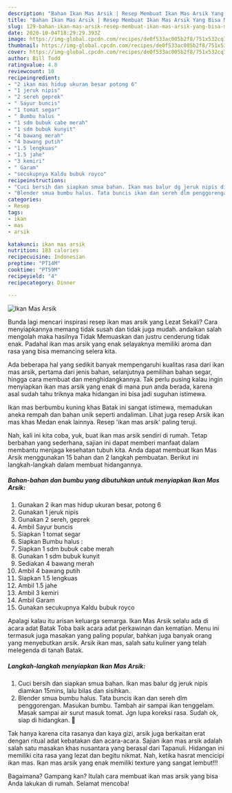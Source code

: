 ```yaml
---
description: "Bahan Ikan Mas Arsik | Resep Membuat Ikan Mas Arsik Yang Bisa Manjain Lidah"
title: "Bahan Ikan Mas Arsik | Resep Membuat Ikan Mas Arsik Yang Bisa Manjain Lidah"
slug: 129-bahan-ikan-mas-arsik-resep-membuat-ikan-mas-arsik-yang-bisa-manjain-lidah
date: 2020-10-04T18:29:29.393Z
image: https://img-global.cpcdn.com/recipes/de0f533ac005b2f8/751x532cq70/ikan-mas-arsik-foto-resep-utama.jpg
thumbnail: https://img-global.cpcdn.com/recipes/de0f533ac005b2f8/751x532cq70/ikan-mas-arsik-foto-resep-utama.jpg
cover: https://img-global.cpcdn.com/recipes/de0f533ac005b2f8/751x532cq70/ikan-mas-arsik-foto-resep-utama.jpg
author: Bill Todd
ratingvalue: 4.8
reviewcount: 10
recipeingredient:
- "2 ikan mas hidup ukuran besar potong 6"
- "1 jeruk nipis"
- "2 sereh geprek"
- " Sayur buncis"
- "1 tomat segar"
- " Bumbu halus "
- "1 sdm bubuk cabe merah"
- "1 sdm bubuk kunyit"
- "4 bawang merah"
- "4 bawang putih"
- "1.5 lengkuas"
- "1.5 jahe"
- "3 kemiri"
- " Garam"
- "secukupnya Kaldu bubuk royco"
recipeinstructions:
- "Cuci bersih dan siapkan smua bahan. Ikan mas balur dg jeruk nipis diamkan 15mins, lalu bilas dan sisihkan."
- "Blender smua bumbu halus. Tata buncis ikan dan sereh dlm penggorengan. Masukan bumbu. Tambah air sampai ikan tenggelam. Masak sampai air surut masuk tomat. Jgn lupa koreksi rasa. Sudah ok, siap di hidangkan. 🙂"
categories:
- Resep
tags:
- ikan
- mas
- arsik

katakunci: ikan mas arsik 
nutrition: 183 calories
recipecuisine: Indonesian
preptime: "PT14M"
cooktime: "PT59M"
recipeyield: "4"
recipecategory: Dinner

---
```



![Ikan Mas Arsik](https://img-global.cpcdn.com/recipes/de0f533ac005b2f8/751x532cq70/ikan-mas-arsik-foto-resep-utama.jpg)

Bunda lagi mencari inspirasi resep ikan mas arsik yang Lezat Sekali? Cara menyiapkannya memang tidak susah dan tidak juga mudah. andaikan salah mengolah maka hasilnya Tidak Memuaskan dan justru cenderung tidak enak. Padahal ikan mas arsik yang enak selayaknya memiliki aroma dan rasa yang bisa memancing selera kita.

Ada beberapa hal yang sedikit banyak mempengaruhi kualitas rasa dari ikan mas arsik, pertama dari jenis bahan, selanjutnya pemilihan bahan segar, hingga cara membuat dan menghidangkannya. Tak perlu pusing kalau ingin menyiapkan ikan mas arsik yang enak di mana pun anda berada, karena asal sudah tahu triknya maka hidangan ini bisa jadi suguhan istimewa.

Ikan mas berbumbu kuning khas Batak ini sangat istimewa, memadukan aneka rempah dan bahan unik seperti andaliman. Lihat juga resep Arsik ikan mas khas Medan enak lainnya. Resep &#39;ikan mas arsik&#39; paling teruji.


Nah, kali ini kita coba, yuk, buat ikan mas arsik sendiri di rumah. Tetap berbahan yang sederhana, sajian ini dapat memberi manfaat dalam membantu menjaga kesehatan tubuh kita. Anda dapat membuat Ikan Mas Arsik menggunakan 15 bahan dan 2 langkah pembuatan. Berikut ini langkah-langkah dalam membuat hidangannya.

<!--inarticleads1-->

##### Bahan-bahan dan bumbu yang dibutuhkan untuk menyiapkan Ikan Mas Arsik:

1. Gunakan 2 ikan mas hidup ukuran besar, potong 6
1. Gunakan 1 jeruk nipis
1. Gunakan 2 sereh, geprek
1. Ambil  Sayur buncis
1. Siapkan 1 tomat segar
1. Siapkan  Bumbu halus :
1. Siapkan 1 sdm bubuk cabe merah
1. Gunakan 1 sdm bubuk kunyit
1. Sediakan 4 bawang merah
1. Ambil 4 bawang putih
1. Siapkan 1.5 lengkuas
1. Ambil 1.5 jahe
1. Ambil 3 kemiri
1. Ambil  Garam
1. Gunakan secukupnya Kaldu bubuk royco


Apalagi kalau itu arisan keluarga semarga. Ikan Mas Arsik selalu ada di acara adat Batak Toba baik acara adat perkawinan dan kematian. Menu ini termasuk juga masakan yang paling popular, bahkan juga banyak orang yang menyebutkan arsik. Arsik ikan mas, salah satu kuliner yang telah melegenda di tanah Batak. 

<!--inarticleads2-->

##### Langkah-langkah menyiapkan Ikan Mas Arsik:

1. Cuci bersih dan siapkan smua bahan. Ikan mas balur dg jeruk nipis diamkan 15mins, lalu bilas dan sisihkan.
1. Blender smua bumbu halus. Tata buncis ikan dan sereh dlm penggorengan. Masukan bumbu. Tambah air sampai ikan tenggelam. Masak sampai air surut masuk tomat. Jgn lupa koreksi rasa. Sudah ok, siap di hidangkan. 🙂


Tak hanya karena cita rasanya dan kaya gizi, arsik juga berkaitan erat dengan ritual adat kebatakan dan acara-acara. Sajian ikan mas arsik adalah salah satu masakan khas nusantara yang berasal dari Tapanuli. Hidangan ini memiliki cita rasa yang lezat dan begitu nikmat. Nah, ketika hasrat mencicipi ikan mas. Ikan mas arsik yang enak memiliki texture yang sangat lembut!!! 

Bagaimana? Gampang kan? Itulah cara membuat ikan mas arsik yang bisa Anda lakukan di rumah. Selamat mencoba!
